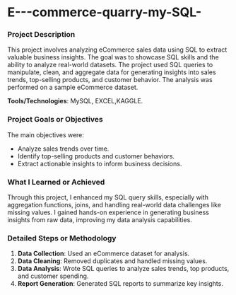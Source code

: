# E---commerce-quarry-my-SQL-
### Project Description

This project involves analyzing eCommerce sales data using SQL to extract valuable business insights. The goal was to showcase SQL skills and the ability to analyze real-world datasets. The project used SQL queries to manipulate, clean, and aggregate data for generating insights into sales trends, top-selling products, and customer behavior. The analysis was performed on a sample eCommerce dataset.

**Tools/Technologies**: MySQL, EXCEL,KAGGLE.

### Project Goals or Objectives

The main objectives were:

- Analyze sales trends over time.
- Identify top-selling products and customer behaviors.
- Extract actionable insights to inform business decisions.

### What I Learned or Achieved

Through this project, I enhanced my SQL query skills, especially with aggregation functions, joins, and handling real-world data challenges like missing values. I gained hands-on experience in generating business insights from raw data, improving my data analysis capabilities.

### Detailed Steps or Methodology

1. **Data Collection**: Used an eCommerce dataset for analysis.
2. **Data Cleaning**: Removed duplicates and handled missing values.
3. **Data Analysis**: Wrote SQL queries to analyze sales trends, top products, and customer spending.
4. **Report Generation**: Generated SQL reports to summarize key insights.
